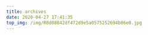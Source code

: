 ```yaml
---
title: archives
date: 2020-04-27 17:41:35
top_img: /img/R8d08842df472d9e5a0575252694b86e0.jpg
---
```

